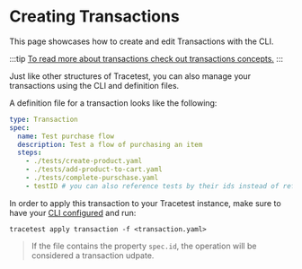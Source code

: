 # Creating Transactions

This page showcases how to create and edit Transactions with the CLI.

:::tip
[To read more about transactions check out transactions concepts.](../concepts/transactions.md)
:::

Just like other structures of Tracetest, you can also manage your transactions using the CLI and definition files.

A definition file for a transaction looks like the following:

```yaml
type: Transaction
spec:
  name: Test purchase flow
  description: Test a flow of purchasing an item
  steps:
    - ./tests/create-product.yaml
    - ./tests/add-product-to-cart.yaml
    - ./tests/complete-purschase.yaml
    - testID # you can also reference tests by their ids instead of referencing the definition file
```

In order to apply this transaction to your Tracetest instance, make sure to have your [CLI configured](./configuring-your-cli.md) and run:

```
tracetest apply transaction -f <transaction.yaml>
```

> If the file contains the property `spec.id`, the operation will be considered a transaction udpate.
